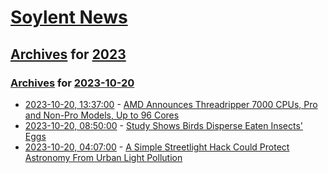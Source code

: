 # [Soylent News](../../../README.md)

## [Archives](../../index.md) for [2023](../index.md)

### [Archives](../../index.md) for [2023-10-20](index.md)

* [2023-10-20, 13:37:00](https://soylentnews.org/article.pl?sid=23/10/19/1818205&from=rss) - [AMD Announces Threadripper 7000 CPUs, Pro and Non-Pro Models, Up to 96 Cores](https://soylentnews.org/article.pl?sid=23/10/19/1818205&from=rss)
* [2023-10-20, 08:50:00](https://soylentnews.org/article.pl?sid=23/10/19/117217&from=rss) - [Study Shows Birds Disperse Eaten Insects' Eggs](https://soylentnews.org/article.pl?sid=23/10/19/117217&from=rss)
* [2023-10-20, 04:07:00](https://soylentnews.org/article.pl?sid=23/10/19/0359247&from=rss) - [A Simple Streetlight Hack Could Protect Astronomy From Urban Light Pollution](https://soylentnews.org/article.pl?sid=23/10/19/0359247&from=rss)
